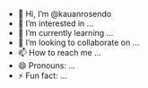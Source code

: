 - 👋 Hi, I’m @kauanrosendo
- 👀 I’m interested in ...
- 🌱 I’m currently learning ...
- 💞️ I’m looking to collaborate on ...
- 📫 How to reach me ...
- 😄 Pronouns: ...
- ⚡ Fun fact: ...

<!---
kauanrosendo/kauanrosendo is a ✨ special ✨ repository because its `README.md` (this file) appears on your GitHub profile.
You can click the Preview link to take a look at your changes.
--->
